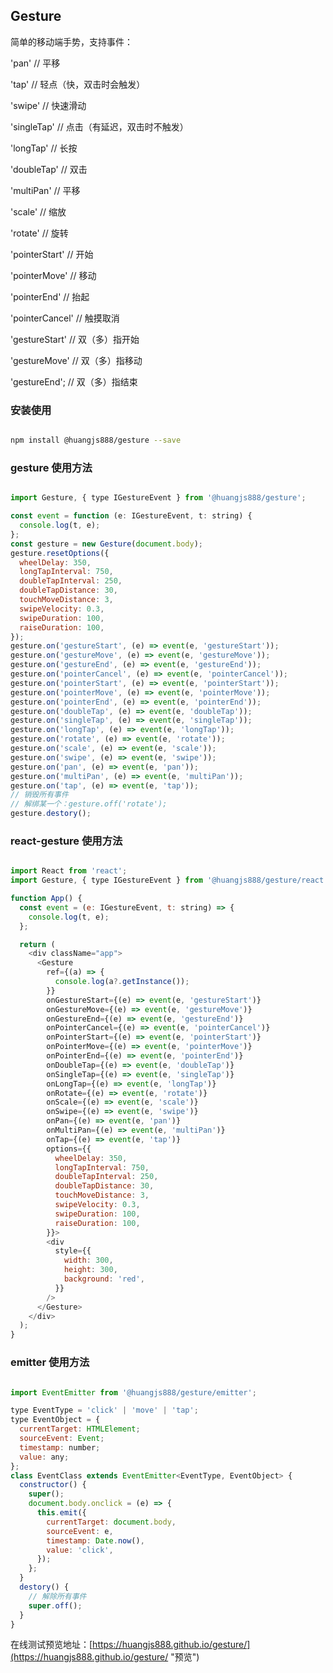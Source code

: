<!--
 * @Author: Huangjs
 * @Date: 2021-05-10 15:55:29
 * @LastEditors: Huangjs
 * @LastEditTime: 2023-10-10 15:18:01
 * @Description: ******
-->

## Gesture

简单的移动端手势，支持事件：

'pan' // 平移

'tap' // 轻点（快，双击时会触发）

'swipe' // 快速滑动

'singleTap' // 点击（有延迟，双击时不触发）

'longTap' // 长按

'doubleTap' // 双击

'multiPan' // 平移

'scale' // 缩放

'rotate' // 旋转

'pointerStart' // 开始

'pointerMove' // 移动

'pointerEnd' // 抬起

'pointerCancel' // 触摸取消

'gestureStart' // 双（多）指开始

'gestureMove' // 双（多）指移动

'gestureEnd'; // 双（多）指结束

### 安装使用

```sh

npm install @huangjs888/gesture --save

```

### gesture 使用方法

```js

import Gesture, { type IGestureEvent } from '@huangjs888/gesture';

const event = function (e: IGestureEvent, t: string) {
  console.log(t, e);
};
const gesture = new Gesture(document.body);
gesture.resetOptions({
  wheelDelay: 350,
  longTapInterval: 750,
  doubleTapInterval: 250,
  doubleTapDistance: 30,
  touchMoveDistance: 3,
  swipeVelocity: 0.3,
  swipeDuration: 100,
  raiseDuration: 100,
});
gesture.on('gestureStart', (e) => event(e, 'gestureStart'));
gesture.on('gestureMove', (e) => event(e, 'gestureMove'));
gesture.on('gestureEnd', (e) => event(e, 'gestureEnd'));
gesture.on('pointerCancel', (e) => event(e, 'pointerCancel'));
gesture.on('pointerStart', (e) => event(e, 'pointerStart'));
gesture.on('pointerMove', (e) => event(e, 'pointerMove'));
gesture.on('pointerEnd', (e) => event(e, 'pointerEnd'));
gesture.on('doubleTap', (e) => event(e, 'doubleTap'));
gesture.on('singleTap', (e) => event(e, 'singleTap'));
gesture.on('longTap', (e) => event(e, 'longTap'));
gesture.on('rotate', (e) => event(e, 'rotate'));
gesture.on('scale', (e) => event(e, 'scale'));
gesture.on('swipe', (e) => event(e, 'swipe'));
gesture.on('pan', (e) => event(e, 'pan'));
gesture.on('multiPan', (e) => event(e, 'multiPan'));
gesture.on('tap', (e) => event(e, 'tap'));
// 销毁所有事件
// 解绑某一个：gesture.off('rotate');
gesture.destory();

```
### react-gesture 使用方法

```js

import React from 'react';
import Gesture, { type IGestureEvent } from '@huangjs888/gesture/react';

function App() {
  const event = (e: IGestureEvent, t: string) => {
    console.log(t, e);
  };

  return (
    <div className="app">
      <Gesture
        ref={(a) => {
          console.log(a?.getInstance());
        }}
        onGestureStart={(e) => event(e, 'gestureStart')}
        onGestureMove={(e) => event(e, 'gestureMove')}
        onGestureEnd={(e) => event(e, 'gestureEnd')}
        onPointerCancel={(e) => event(e, 'pointerCancel')}
        onPointerStart={(e) => event(e, 'pointerStart')}
        onPointerMove={(e) => event(e, 'pointerMove')}
        onPointerEnd={(e) => event(e, 'pointerEnd')}
        onDoubleTap={(e) => event(e, 'doubleTap')}
        onSingleTap={(e) => event(e, 'singleTap')}
        onLongTap={(e) => event(e, 'longTap')}
        onRotate={(e) => event(e, 'rotate')}
        onScale={(e) => event(e, 'scale')}
        onSwipe={(e) => event(e, 'swipe')}
        onPan={(e) => event(e, 'pan')}
        onMultiPan={(e) => event(e, 'multiPan')}
        onTap={(e) => event(e, 'tap')}
        options={{
          wheelDelay: 350,
          longTapInterval: 750,
          doubleTapInterval: 250,
          doubleTapDistance: 30,
          touchMoveDistance: 3,
          swipeVelocity: 0.3,
          swipeDuration: 100,
          raiseDuration: 100,
        }}>
        <div
          style={{
            width: 300,
            height: 300,
            background: 'red',
          }}
        />
      </Gesture>
    </div>
  );
}


```

### emitter 使用方法

```js

import EventEmitter from '@huangjs888/gesture/emitter';

type EventType = 'click' | 'move' | 'tap';
type EventObject = {
  currentTarget: HTMLElement;
  sourceEvent: Event;
  timestamp: number;
  value: any;
};
class EventClass extends EventEmitter<EventType, EventObject> {
  constructor() {
    super();
    document.body.onclick = (e) => {
      this.emit({
        currentTarget: document.body,
        sourceEvent: e,
        timestamp: Date.now(),
        value: 'click',
      });
    };
  }
  destory() {
    // 解除所有事件
    super.off();
  }
}

```

在线测试预览地址：[https://huangjs888.github.io/gesture/](https://huangjs888.github.io/gesture/ "预览")
